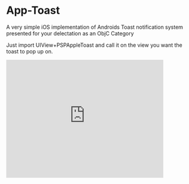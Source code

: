 # App-Toast

A very simple iOS implementation of Androids Toast notification system presented for your delectation as an ObjC Category

Just import UIView+PSPAppleToast and call it on the view you want the toast to pop up on.

<iframe width="420" height="315" src="https://www.youtube.com/embed/3XdzC8Hfqlw" frameborder="0" allowfullscreen></iframe>
